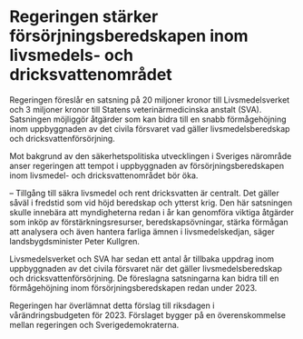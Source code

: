 # Regeringen stärker försörjningsberedskapen inom livsmedels- och dricksvattenområdet

Regeringen föreslår en satsning på 20 miljoner kronor till Livsmedelsverket och 3 miljoner kronor till Statens veterinärmedicinska anstalt (SVA). Satsningen möjliggör åtgärder som kan bidra till en snabb förmågehöjning inom uppbyggnaden av det civila försvaret vad gäller livsmedelsberedskap och dricksvattenförsörjning.

Mot bakgrund av den säkerhetspolitiska utvecklingen i Sveriges närområde anser regeringen att tempot i uppbyggnaden av försörjningsberedskapen inom livsmedel- och dricksvattenområdet bör öka.

– Tillgång till säkra livsmedel och rent dricksvatten är centralt. Det gäller såväl i fredstid som vid höjd beredskap och ytterst krig. Den här satsningen skulle innebära att myndigheterna redan i år kan genomföra viktiga åtgärder som inköp av förstärkningsresurser, beredskapsövningar, stärka förmågan att analysera och även hantera farliga ämnen i livsmedelskedjan, säger landsbygdsminister Peter Kullgren.

Livsmedelsverket och SVA har sedan ett antal år tillbaka uppdrag inom uppbyggnaden av det civila försvaret när det gäller livsmedelsberedskap och dricksvattenförsörjning. De föreslagna satsningarna kan bidra till en förmågehöjning inom försörjningsberedskapen redan under 2023.

Regeringen har överlämnat detta förslag till riksdagen i vårändringsbudgeten för 2023. Förslaget bygger på en överenskommelse mellan regeringen och Sverigedemokraterna.
